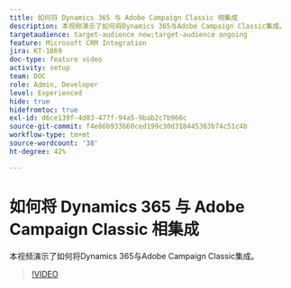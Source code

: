 ```yaml
---
title: 如何将 Dynamics 365 与 Adobe Campaign Classic 相集成
description: 本视频演示了如何将Dynamics 365与Adobe Campaign Classic集成。
targetaudience: target-audience new;target-audience ongoing
feature: Microsoft CRM Integration
jira: KT-1869
doc-type: feature video
activity: setup
team: DOC
role: Admin, Developer
level: Experienced
hide: true
hidefromtoc: true
exl-id: d6ce139f-4d03-477f-94a5-9bab2c7b966c
source-git-commit: f4e86b933660ced199c30d318445363b74c51c4b
workflow-type: tm+mt
source-wordcount: '38'
ht-degree: 42%

---
```


# 如何将 Dynamics 365 与 Adobe Campaign Classic 相集成

本视频演示了如何将Dynamics 365与Adobe Campaign Classic集成。

>[!VIDEO](https://video.tv.adobe.com/v/23837?quality=12&learn=on)
